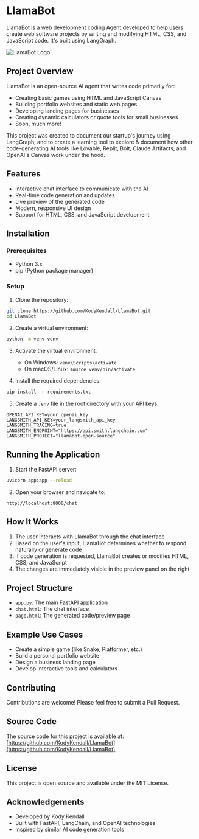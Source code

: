 # LlamaBot

LlamaBot is a web development coding Agent developed to help users create web software projects by writing and modifying HTML, CSS, and JavaScript code. It's built using LangGraph.

![LlamaBot Logo](https://service-jobs-images.s3.us-east-2.amazonaws.com/7rl98t1weu387r43il97h6ipk1l7)

## Project Overview

LlamaBot is an open-source AI agent that writes code primarily for:
- Creating basic games using HTML and JavaScript Canvas
- Building portfolio websites and static web pages
- Developing landing pages for businesses
- Creating dynamic calculators or quote tools for small businesses
- Soon, much more!

This project was created to document our startup's journey using LangGraph, and to create a learning tool to explore & document how other code-generating AI tools like Lovable, Replit, Bolt, Claude Artifacts, and OpenAI's Canvas work under the hood.

## Features

- Interactive chat interface to communicate with the AI
- Real-time code generation and updates
- Live preview of the generated code
- Modern, responsive UI design
- Support for HTML, CSS, and JavaScript development

## Installation

### Prerequisites

- Python 3.x
- pip (Python package manager)

### Setup

1. Clone the repository:
```bash
git clone https://github.com/KodyKendall/LlamaBot.git
cd LlamaBot
```

2. Create a virtual environment:
```bash
python -m venv venv
```

3. Activate the virtual environment:
   - On Windows: `venv\Scripts\activate`
   - On macOS/Linux: `source venv/bin/activate`

4. Install the required dependencies:
```bash
pip install -r requirements.txt
```

5. Create a `.env` file in the root directory with your API keys:
```
OPENAI_API_KEY=your_openai_key
LANGSMITH_API_KEY=your_langsmith_api_key
LANGSMITH_TRACING=true
LANGSMITH_ENDPOINT="https://api.smith.langchain.com"
LANGSMITH_PROJECT="llamabot-open-source"
```

## Running the Application

1. Start the FastAPI server:
```bash
uvicorn app:app --reload
```

2. Open your browser and navigate to:
```
http://localhost:8000/chat
```

## How It Works

1. The user interacts with LlamaBot through the chat interface
2. Based on the user's input, LlamaBot determines whether to respond naturally or generate code
3. If code generation is requested, LlamaBot creates or modifies HTML, CSS, and JavaScript
4. The changes are immediately visible in the preview panel on the right

## Project Structure

- `app.py`: The main FastAPI application
- `chat.html`: The chat interface
- `page.html`: The generated code/preview page

## Example Use Cases

- Create a simple game (like Snake, Platformer, etc.)
- Build a personal portfolio website
- Design a business landing page
- Develop interactive tools and calculators

## Contributing

Contributions are welcome! Please feel free to submit a Pull Request.

## Source Code

The source code for this project is available at:
[https://github.com/KodyKendall/LlamaBot](https://github.com/KodyKendall/LlamaBot)

## License

This project is open source and available under the MIT License.

## Acknowledgements

- Developed by Kody Kendall
- Built with FastAPI, LangChain, and OpenAI technologies
- Inspired by similar AI code generation tools
